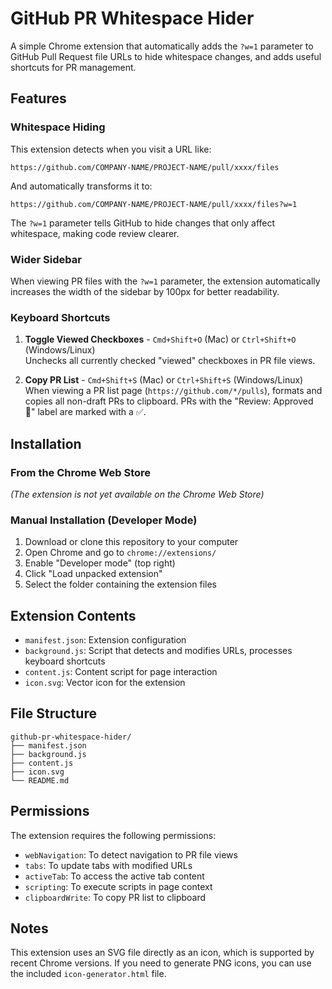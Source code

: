 # GitHub PR Whitespace Hider

A simple Chrome extension that automatically adds the `?w=1` parameter to GitHub Pull Request file URLs to hide whitespace changes, and adds useful shortcuts for PR management.

## Features

### Whitespace Hiding
This extension detects when you visit a URL like:
```
https://github.com/COMPANY-NAME/PROJECT-NAME/pull/xxxx/files
```

And automatically transforms it to:
```
https://github.com/COMPANY-NAME/PROJECT-NAME/pull/xxxx/files?w=1
```

The `?w=1` parameter tells GitHub to hide changes that only affect whitespace, making code review clearer.

### Wider Sidebar
When viewing PR files with the `?w=1` parameter, the extension automatically increases the width of the sidebar by 100px for better readability.

### Keyboard Shortcuts

1. **Toggle Viewed Checkboxes** - `Cmd+Shift+O` (Mac) or `Ctrl+Shift+O` (Windows/Linux)  
   Unchecks all currently checked "viewed" checkboxes in PR file views.

2. **Copy PR List** - `Cmd+Shift+S` (Mac) or `Ctrl+Shift+S` (Windows/Linux)  
   When viewing a PR list page (`https://github.com/*/pulls`), formats and copies all non-draft PRs to clipboard.
   PRs with the "Review: Approved 🚀" label are marked with a ✅.

## Installation

### From the Chrome Web Store
*(The extension is not yet available on the Chrome Web Store)*

### Manual Installation (Developer Mode)
1. Download or clone this repository to your computer
2. Open Chrome and go to `chrome://extensions/`
3. Enable "Developer mode" (top right)
4. Click "Load unpacked extension"
5. Select the folder containing the extension files

## Extension Contents

- `manifest.json`: Extension configuration
- `background.js`: Script that detects and modifies URLs, processes keyboard shortcuts
- `content.js`: Content script for page interaction
- `icon.svg`: Vector icon for the extension

## File Structure

```
github-pr-whitespace-hider/
├── manifest.json
├── background.js
├── content.js
├── icon.svg
└── README.md
```

## Permissions

The extension requires the following permissions:
- `webNavigation`: To detect navigation to PR file views
- `tabs`: To update tabs with modified URLs
- `activeTab`: To access the active tab content
- `scripting`: To execute scripts in page context
- `clipboardWrite`: To copy PR list to clipboard

## Notes

This extension uses an SVG file directly as an icon, which is supported by recent Chrome versions. If you need to generate PNG icons, you can use the included `icon-generator.html` file.
